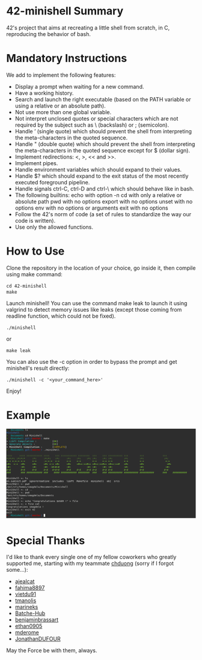 # 42-minishell Summary
42's project that aims at recreating a little shell from scratch, in C, reproducing the behavior of bash.

# Mandatory Instructions
We add to implement the following features:
 - Display a prompt when waiting for a new command.
 - Have a working history.
 - Search and launch the right executable (based on the PATH variable or using a relative or an absolute path).
 - Not use more than one global variable.
 - Not interpret unclosed quotes or special characters which are not required by the subject such as \ (backslash) or ; (semicolon).
 - Handle ’ (single quote) which should prevent the shell from interpreting the meta-characters in the quoted sequence.
 - Handle " (double quote) which should prevent the shell from interpreting the meta-characters in the quoted sequence except for $ (dollar sign).
 - Implement redirections: <, >, << and >>.
 - Implement pipes.
 - Handle environment variables which should expand to their values.
 - Handle $? which should expand to the exit status of the most recently executed foreground pipeline.
 - Handle signals ctrl-C, ctrl-D and ctrl-\ which should behave like in bash.
 - The following builtins:
 echo with option -n
 cd with only a relative or absolute path
 pwd with no options
 export with no options
 unset with no options
 env with no options or arguments
 exit with no options
 - Follow the 42's norm of code (a set of rules to standardize the way our code is written).
 - Use only the allowed functions.

# How to Use
Clone the repository in the location of your choice, go inside it, then compile using make command:
```
cd 42-minishell
make
```
Launch minishell! You can use the command make leak to launch it using valgrind to detect memory issues like leaks (except those coming from readline function, which could not be fixed).
```
./minishell
```
or
```
make leak
```
You can also use the -c option in order to bypass the prompt and get minishell's result directly:
```
./minishell -c '<your_command_here>'
```
Enjoy!

# Example
![preview](minishell_example.png)

# Special Thanks
I'd like to thank every single one of my fellow coworkers who greatly supported me, starting with my teammate [chduong](https://github.com/smaugdela) (sorry if I forgot some...):
 - [ajealcat](https://github.com/ajealcat)
 - [fahima8897](https://github.com/fahima8897)
 - [vietdu91](https://github.com/vietdu91)
 - [tmanolis](https://github.com/tmanolis)
 - [marineks](https://github.com/marineks)
 - [Batche-Hub](https://github.com/Batche-Hub)
 - [benjaminbrassart](https://github.com/benjaminbrassart)
 - [ethan0905](https://github.com/ethan0905)
 - [mderome](https://github.com/mderome)
 - [JonathanDUFOUR](https://github.com/JonathanDUFOUR)

May the Force be with them, always.
